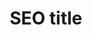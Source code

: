 ---
layout: rankings
page_name: Resenas
title: SEO title
description: SEO desc
h1: Resenas
intro: Intro
seo_section:
  title: SEO SECTION title
  content: |-
    SEO SECTION content
published: false
---